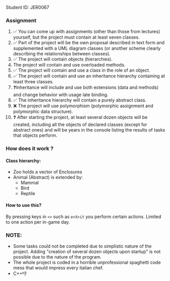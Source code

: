 Student ID: JER0067
### Assignment
1. ✅ You can come up with assignments (other than those from lectures) yourself, but the project must contain at least seven
   classes.
2. ✅ Part of the project will be the own proposal described in text form and supplemented with a UML diagram
   classes (or another scheme clearly describing the relationships between classes).
3. ✅ The project will contain objects (hierarchies).
4. The project will contain and use overloaded methods.
5. ✅ The project will contain and use a class in the role of an object.
6. ✅ The project will contain and use an inheritance hierarchy containing at least three classes.
7. ❓Inheritance will include and use both extensions (data and methods) and change behavior with usage
   late binding.
8. ✅ The inheritance hierarchy will contain a purely abstract class.
9. ❌ The project will use polymorphism (polymorphic assignment and polymorphic data structure).
10. ❓ After starting the project, at least several dozen objects will be created, including all the objects
    of declared classes (except for abstract ones) and will be years in the console listing
    the results of tasks that objects perform.

### How does it work ?
#### Class hierarchy:
- Zoo holds a vector of Enclosures
- Animal (Abstract) is extended by:
  - Mammal 
  - Bird
  - Reptile
#### How to use this?
By pressing keys in `<>` such as `e<X>it` you perform certain actions. Limited to one action per in-game day.
### NOTE:
- Some tasks could not be completed due to simplistic nature of the project. Adding "creation of several dozen objects upon startup"
is not possible due to the nature of the program. 
- The whole project is coded in a horrible unprofessional spaghetti code mess that would impress every italian chef.
- C++👎